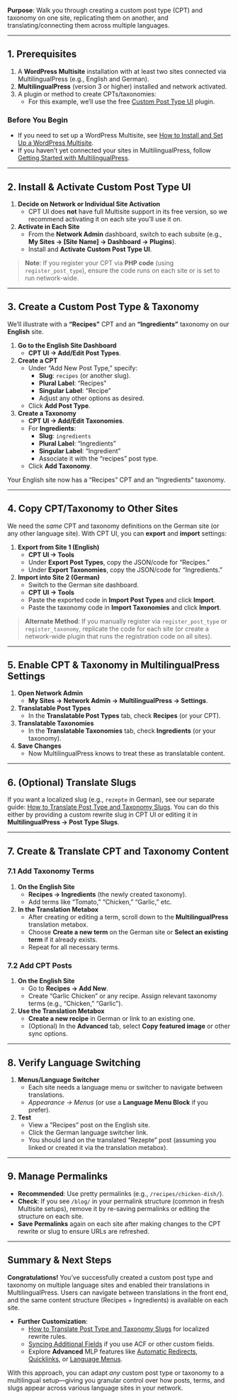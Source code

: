 **Purpose**: Walk you through creating a custom post type (CPT) and taxonomy on one site, replicating them on another, and translating/connecting them across multiple languages.

---

## 1. Prerequisites

1. A **WordPress Multisite** installation with at least two sites connected via MultilingualPress (e.g., English and German).
2. **MultilingualPress** (version 3 or higher) installed and network activated.
3. A plugin or method to create CPTs/taxonomies:
    - For this example, we’ll use the free [Custom Post Type UI](https://wordpress.org/plugins/custom-post-type-ui/) plugin.

### Before You Begin

- If you need to set up a WordPress Multisite, see [How to Install and Set Up a WordPress Multisite](https://multilingualpress.org/docs/how-to-install-wordpress-multisite/).
- If you haven’t yet connected your sites in MultilingualPress, follow [Getting Started with MultilingualPress](https://multilingualpress.org/docs/getting-started-with-multilingualpress-3/).

---

## 2. Install & Activate Custom Post Type UI

1. **Decide on Network or Individual Site Activation**
    - CPT UI does **not** have full Multisite support in its free version, so we recommend activating it on each site you’ll use it on.
2. **Activate in Each Site**
    - From the **Network Admin** dashboard, switch to each subsite (e.g., **My Sites → [Site Name] → Dashboard → Plugins**).
    - Install and **Activate** **Custom Post Type UI**.

> **Note**: If you register your CPT via **PHP code** (using `register_post_type`), ensure the code runs on each site or is set to run network-wide.

---

## 3. Create a Custom Post Type & Taxonomy

We’ll illustrate with a **“Recipes”** CPT and an **“Ingredients”** taxonomy on our **English** site.

1. **Go to the English Site Dashboard**
    - **CPT UI → Add/Edit Post Types**.
2. **Create a CPT**
    - Under “Add New Post Type,” specify:
        - **Slug**: `recipes` (or another slug).
        - **Plural Label**: “Recipes”
        - **Singular Label**: “Recipe”
        - Adjust any other options as desired.
    - Click **Add Post Type**.
3. **Create a Taxonomy**
    - **CPT UI → Add/Edit Taxonomies**.
    - For **Ingredients**:
        - **Slug**: `ingredients`
        - **Plural Label**: “Ingredients”
        - **Singular Label**: “Ingredient”
        - Associate it with the “recipes” post type.
    - Click **Add Taxonomy**.

Your English site now has a “Recipes” CPT and an “Ingredients” taxonomy.

---

## 4. Copy CPT/Taxonomy to Other Sites

We need the _same_ CPT and taxonomy definitions on the German site (or any other language site). With CPT UI, you can **export** and **import** settings:

1. **Export from Site 1 (English)**
    - **CPT UI → Tools**
    - Under **Export Post Types**, copy the JSON/code for “Recipes.”
    - Under **Export Taxonomies**, copy the JSON/code for “Ingredients.”
2. **Import into Site 2 (German)**
    - Switch to the German site dashboard.
    - **CPT UI → Tools**
    - Paste the exported code in **Import Post Types** and click **Import**.
    - Paste the taxonomy code in **Import Taxonomies** and click **Import**.

> **Alternate Method**: If you manually register via `register_post_type` or `register_taxonomy`, replicate the code for each site (or create a network-wide plugin that runs the registration code on all sites).

---

## 5. Enable CPT & Taxonomy in MultilingualPress Settings

1. **Open Network Admin**
    - **My Sites → Network Admin → MultilingualPress → Settings**.
2. **Translatable Post Types**
    - In the **Translatable Post Types** tab, check **Recipes** (or your CPT).
3. **Translatable Taxonomies**
    - In the **Translatable Taxonomies** tab, check **Ingredients** (or your taxonomy).
4. **Save Changes**
    - Now MultilingualPress knows to treat these as translatable content.

---

## 6. (Optional) Translate Slugs

If you want a localized slug (e.g., `rezepte` in German), see our separate guide: [How to Translate Post Type and Taxonomy Slugs](https://chatgpt.com/g/g-p-677ffd6da894819197dd7cf3a90d93fa-mlp-docs/c/6780001b-80d8-8011-8739-903a6ccdb99d#). You can do this either by providing a custom rewrite slug in CPT UI or editing it in **MultilingualPress → Post Type Slugs**.

---

## 7. Create & Translate CPT and Taxonomy Content

### 7.1 Add Taxonomy Terms

1. **On the English Site**
    - **Recipes → Ingredients** (the newly created taxonomy).
    - Add terms like “Tomato,” “Chicken,” “Garlic,” etc.
2. **In the Translation Metabox**
    - After creating or editing a term, scroll down to the **MultilingualPress** translation metabox.
    - Choose **Create a new term** on the German site or **Select an existing term** if it already exists.
    - Repeat for all necessary terms.

### 7.2 Add CPT Posts

1. **On the English Site**
    - Go to **Recipes → Add New**.
    - Create “Garlic Chicken” or any recipe. Assign relevant taxonomy terms (e.g., “Chicken,” “Garlic”).
2. **Use the Translation Metabox**
    - **Create a new recipe** in German or link to an existing one.
    - (Optional) In the **Advanced** tab, select **Copy featured image** or other sync options.

---

## 8. Verify Language Switching

1. **Menus/Language Switcher**
    - Each site needs a language menu or switcher to navigate between translations.
    - _Appearance → Menus_ (or use a **Language Menu Block** if you prefer).
2. **Test**
    - View a “Recipes” post on the English site.
    - Click the German language switcher link.
    - You should land on the translated “Rezepte” post (assuming you linked or created it via the translation metabox).

---

## 9. Manage Permalinks

- **Recommended**: Use pretty permalinks (e.g., `/recipes/chicken-dish/`).
- **Check**: If you see `/blog/` in your permalink structure (common in fresh Multisite setups), remove it by re-saving permalinks or editing the structure on each site.
- **Save Permalinks** again on each site after making changes to the CPT rewrite or slug to ensure URLs are refreshed.

---

## Summary & Next Steps

**Congratulations!** You’ve successfully created a custom post type and taxonomy on multiple language sites and enabled their translations in MultilingualPress. Users can navigate between translations in the front end, and the same content structure (Recipes + Ingredients) is available on each site.

- **Further Customization**:
    - [How to Translate Post Type and Taxonomy Slugs](https://chatgpt.com/g/g-p-677ffd6da894819197dd7cf3a90d93fa-mlp-docs/c/6780001b-80d8-8011-8739-903a6ccdb99d#) for localized rewrite rules.
    - [Syncing Additional Fields](https://chatgpt.com/g/g-p-677ffd6da894819197dd7cf3a90d93fa-mlp-docs/c/6780001b-80d8-8011-8739-903a6ccdb99d#) if you use ACF or other custom fields.
    - Explore **Advanced** MLP features like [Automatic Redirects](https://chatgpt.com/g/g-p-677ffd6da894819197dd7cf3a90d93fa-mlp-docs/c/6780001b-80d8-8011-8739-903a6ccdb99d#), [Quicklinks](https://chatgpt.com/g/g-p-677ffd6da894819197dd7cf3a90d93fa-mlp-docs/c/6780001b-80d8-8011-8739-903a6ccdb99d#), or [Language Menus](https://chatgpt.com/g/g-p-677ffd6da894819197dd7cf3a90d93fa-mlp-docs/c/6780001b-80d8-8011-8739-903a6ccdb99d#).

With this approach, you can adapt _any_ custom post type or taxonomy to a multilingual setup—giving you granular control over how posts, terms, and slugs appear across various language sites in your network.